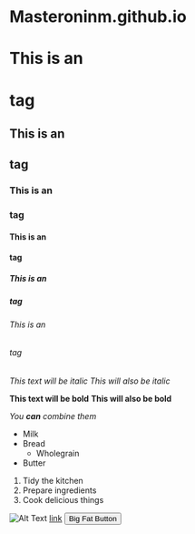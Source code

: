 # Masteroninm.github.io

# This is an <h1> tag
## This is an <h2> tag
### This is an <h3> tag
#### This is an <h4> tag
##### This is an <h5> tag
###### This is an <h6> tag

*This text will be italic*
_This will also be italic_

**This text will be bold**
__This will also be bold__

_You **can** combine them_

* Milk
* Bread
    * Wholegrain
* Butter

1. Tidy the kitchen  
2. Prepare ingredients  
3. Cook delicious things

![Alt Text](url)
[link](http://example.com)
<button class="button-save large">Big Fat Button</button>
